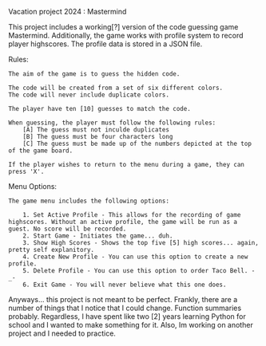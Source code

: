 Vacation project 2024 : Mastermind

This project includes a working[?] version of the code guessing game Mastermind. 
Additionally, the game works with profile system to record player highscores.
The profile data is stored in a JSON file.

Rules:

    The aim of the game is to guess the hidden code.

    The code will be created from a set of six different colors. 
    The code will never include duplicate colors.

    The player have ten [10] guesses to match the code. 

    When guessing, the player must follow the following rules:
        [A] The guess must not inculde duplicates
        [B] The guess must be four characters long
        [C] The guess must be made up of the numbers depicted at the top of the game board.

    If the player wishes to return to the menu during a game, they can press 'X'.

Menu Options:

    The game menu includes the following options:
    
        1. Set Active Profile - This allows for the recording of game highscores. Without an active profile, the game will be run as a guest. No score will be recorded. 
        2. Start Game - Initiates the game... duh.
        3. Show High Scores - Shows the top five [5] high scores... again, pretty self explanitory.
        4. Create New Profile - You can use this option to create a new profile.
        5. Delete Profile - You can use this option to order Taco Bell. -_-
        6. Exit Game - You will never believe what this one does.

Anyways... this project is not meant to be perfect. Frankly, there are a number of things that I notice that I could change. Function summaries probably. Regardless, I have spent like two [2] years learning Python for school and I wanted to make something for it. Also, Im working on another project and I needed to practice. 
